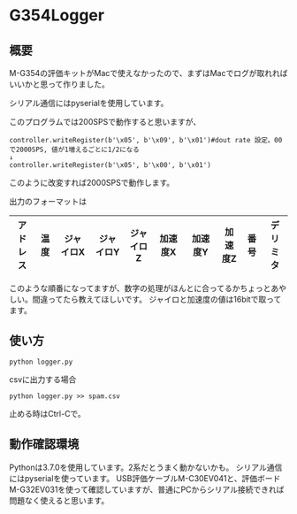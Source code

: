 # G354Logger

## 概要
M-G354の評価キットがMacで使えなかったので、まずはMacでログが取れればいいかと思って作りました。

シリアル通信にはpyserialを使用しています。

このプログラムでは200SPSで動作すると思いますが、

```
controller.writeRegister(b'\x05', b'\x09', b'\x01')#dout rate 設定。00で2000SPS, 値が1増えるごとに1/2になる
↓
controller.writeRegister(b'\x05', b'\x00', b'\x01')
```

このように改変すれば2000SPSで動作します。

出力のフォーマットは

| アドレス | 温度 | ジャイロX　| ジャイロY　| ジャイロZ | 加速度X　| 加速度Y　| 加速度Z |番号| デリミタ |
-------------|---- |---|---|---|---|---|---|---|---

このような順番になってますが、数字の処理がほんとに合ってるかちょっとあやしい。間違ってたら教えてほしいです。
ジャイロと加速度の値は16bitで取ってます。


## 使い方

```
python logger.py
```

csvに出力する場合

```
python logger.py >> spam.csv
```

止める時はCtrl-Cで。

## 動作確認環境

Pythonは3.7.0を使用しています。2系だとうまく動かないかも。
シリアル通信にはpyserialを使っています。
USB評価ケーブルM-C30EV041と、評価ボードM-G32EV031を使って確認していますが、普通にPCからシリアル接続できれば問題なく使えると思います。


